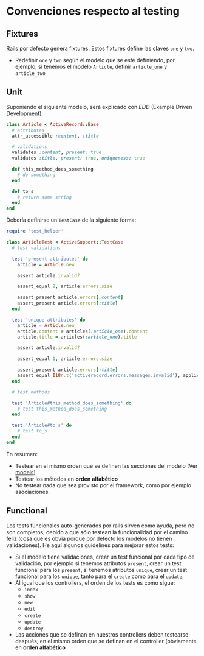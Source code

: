 # Convenciones respecto al testing

## Fixtures

Rails por defecto genera fixtures. Estos fixtures define las claves `one` y
`two`.

* Redefinir `one` y `two` según el modelo que se esté definiendo, por
  ejemplo, si tenemos el modelo `Article`, definir `article_one` y
  `article_two`

## Unit

Suponiendo el siguiente modelo, será explicado con *EDD* (Example Driven Development):

```ruby
class Article < ActiveRecord::Base
  # attributes
  attr_accessible :content, :title

  # validations
  validates :content, present: true
  validates :title, present: true, uniqueness: true

  def this_method_does_something
    # do something
  end

  def to_s
    # return some string
  end
end

```

Debería definirse un `TestCase` de la siguiente forma:

```ruby
require 'test_helper'

class ArticleTest < ActiveSupport::TestCase
  # test validations

  test 'present attributes' do
    article = Article.new

    assert article.invalid?

    assert_equal 2, article.errors.size

    assert_present article.errors[:content]
    assert_present article.errors[:title]
  end

  test 'unique attributes' do
    article = Article.new
    article.content = articles(:article_one).content
    article.title = articles(:article_one).title

    assert article.invalid?

    assert_equal 1, article.errors.size

    assert_present article.errors[:title]
    assert_equal I18n.t('activerecord.errors.messages.invalid'), application.errors[:title].join(';')
  end

  # test methods

  test 'Article#this_method_does_something' do
    # test this_method_does_something
  end

  test 'Article#to_s' do
    # test to_s
  end
end

```

En resumen:

* Testear en el mismo orden que se definen las secciones del modelo (Ver [models](https://github.com/Desarrollo-CeSPI/guides/blob/master/conventions/models.md))
* Testear los métodos en **orden alfabético**
* No testear nada que sea provisto por el framework, como por ejemplo asociaciones.

## Functional

Los tests funcionales auto-generados por rails sirven como ayuda, pero no son
completos, debido a que sólo testean la funcionalidad por el camino feliz
(cosa que es obvia porque por defecto los modelos no tienen validaciones). He
aquí algunos guidelines para mejorar estos tests:

* Si el modelo tiene validaciones, crear un test funcional por cada tipo de
  validación, por ejemplo si tenemos atributos `present`, crear un test
  funcional para los `present`, si tenemos atributos `unique`, crear un test
  funcional para los `unique`, tanto para el `create` como para el `update`.
* Al igual que los controllers, el orden de los tests es como sigue:
  * `index`
  * `show`
  * `new`
  * `edit`
  * `create`
  * `update`
  * `destroy`
* Las acciones que se definan en nuestros controllers deben testearse después,
  en el mismo orden que se definan en el controller (obviamente en **orden
  alfabético**

